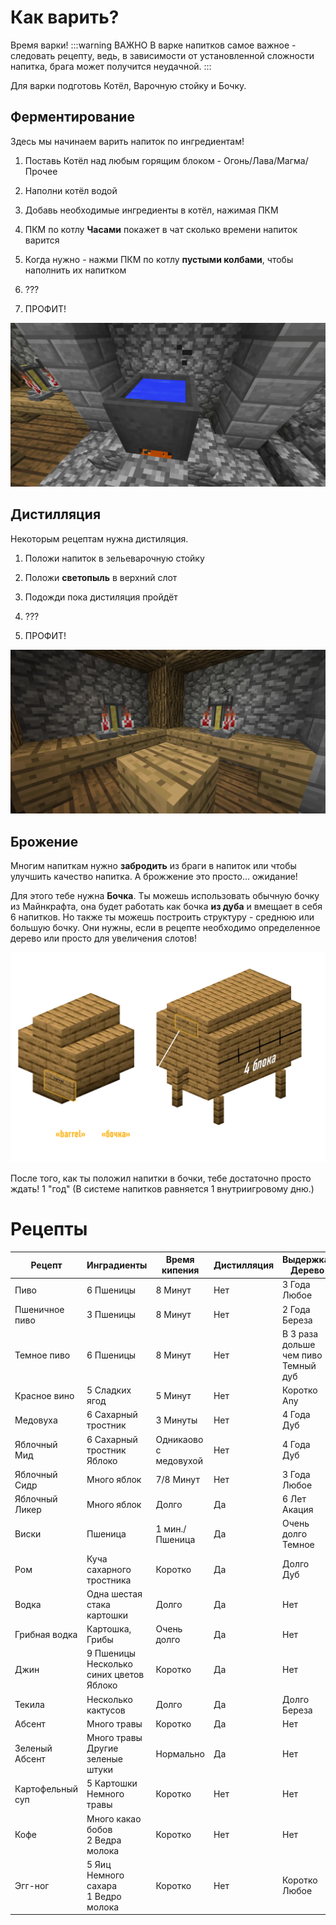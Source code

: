 # Как варить?

Время варки!
:::warning ВАЖНО
В варке напитков самое важное - следовать рецепту, ведь, в зависимости от установленной сложности напитка, брага может получится неудачной.
:::

Для варки подготовь Котёл, Варочную стойку и Бочку.

## Ферментирование

Здесь мы начинаем варить напиток по ингредиентам!

1. Поставь Котёл над любым горящим блоком - Огонь/Лава/Магма/Прочее

2. Наполни котёл водой

3. Добавь необходимые ингредиенты в котёл, нажимая ПКМ

4. ПКМ по котлу **Часами** покажет в чат сколько времени напиток варится

5. Когда нужно - нажми ПКМ по котлу **пустыми колбами**, чтобы наполнить их напитком

6. ???

7. ПРОФИТ!

![Fermetting](./public/brewing.webp)

## Дистилляция

Некоторым рецептам нужна дистиляция.

1. Положи напиток в зельеварочную стойку

2. Положи **светопыль** в верхний слот

3. Подожди пока дистиляция пройдёт

4. ???

5. ПРОФИТ!

![Distilling](./public/distilling.webp)

## Брожение

Многим напиткам нужно **забродить** из браги в напиток или чтобы улучшить качество напитка. А брожжение это просто... ожидание!

Для этого тебе нужна **Бочка**. Ты можешь использовать обычную бочку из Майнкрафта, она будет работать как бочка **из дуба** и вмещает в себя 6 напитков. Но также ты можешь построить структуру - среднюю или большую бочку. Они нужны, если в рецепте необходимо определенное дерево или просто для увеличения слотов!

![Бочки](./public/barrels_ru.webp)

После того, как ты положил напитки в бочки, тебе достаточно просто ждать! 1 "год" (В системе напитков равняется 1 внутриигровому дню.)


# Рецепты

| Рецепт       | Инградиенты                | Время кипения   | Дистилляция | Выдержка/Дерево | Уровень алкоголя | Эффекты |
|-------------|-------------|-----|-----|-------|-----|---|
| Пиво             | 6 Пшеницы                                      | 8 Минут               | Нет  | 3 Года<br>Любое          | I      |    |
| Пшеничное пиво   | 3 Пшеницы                                      | 8 Минут               | Нет  | 2 Года<br>Береза         | I      |    |
| Темное пиво      | 6 Пшеницы                                      | 8 Минут               | Нет  | В 3 раза дольше чем пиво<br>Темный дуб| I' |    |
| Красное вино     | 5 Сладких ягод                                 | 5 Минут               | Нет  | Коротко<br>Any           | I'     |    |
| Медовуха         | 6 Сахарный тростник                            | 3 Минуты              | Нет  | 4 Года<br>Дуб            | I'     |    |
| Яблочный Мид     | 6 Сахарный тростник<br>Яблоко                  | Одникаово с медовухой | Нет  | 4 Года<br>Дуб            | II     | +  |
| Яблочный Сидр    | Много яблок                                    | 7/8 Минут             | Нет  | 3 Года<br>Любое          | I'     |    |
| Яблочный Ликер   | Много яблок                                    | Долго                 | Да   | 6 Лет<br>Акация          | II'    |    |
| Виски            | Пшеница                                        | 1 мин./Пшеница        | Да   | Очень долго<br>Темное    | III'   |    |
| Ром              | Куча сахарного тростника                       | Коротко               | Да   | Долго<br>Дуб             | IIII   | +  |
| Водка            | Одна шестая стака картошки                     | Долго                 | Да   | Нет                      | III    | -  |
| Грибная водка    | Картошка, Грибы                                | Очень долго           | Да   | Нет                      | II'    | +- |
| Джин             | 9 Пшеницы<br>Несколько синих цветов<br>Яблоко  | Коротко               | Да   | Нет                      | III    |    |
| Текила           | Несколько кактусов                             | Долго                 | Да   | Долго<br>Береза          | III    |    |
| Абсент           | Много травы                                    | Коротко               | Да   | Нет                      | IIIII' | -  |
| Зеленый Абсент   | Много травы<br>Другие зеленые штуки            | Нормально             | Да   | Нет                      | IIIIII | +- |
| Картофельный суп | 5 Картошки<br>Немного травы                    | Коротко               | Нет  | Нет                      |        | +  |
| Кофе             | Много какао бобов<br>2 Ведра молока            | Коротко               | Нет  | Нет                      |        | ++ |
| Эгг-ног          | 5 Яиц<br>Немного сахара<br>1 Ведро молока      | Коротко               | Нет  | Коротко<br>Любое         | I'     |    |